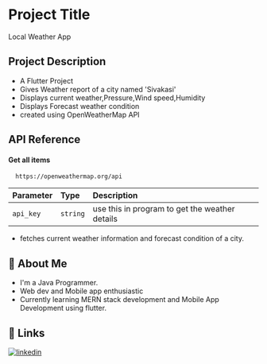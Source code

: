 
# Project Title
Local Weather App



## Project Description
* A Flutter Project
* Gives Weather report of a city named 'Sivakasi'
* Displays current weather,Pressure,Wind speed,Humidity
* Displays Forecast weather condition
* created using OpenWeatherMap API



## API Reference

#### Get all items

```http
  https://openweathermap.org/api
```

| Parameter | Type     | Description                |
| :-------- | :------- | :------------------------- |
| `api_key` | `string` | use this in program to get the weather details|

* fetches current weather information and forecast condition of a city.
## 🚀 About Me
* I'm a Java Programmer.
* Web dev and Mobile app enthusiastic 
* Currently learning MERN stack development and Mobile App Development using flutter.
## 🔗 Links
[![linkedin](https://img.shields.io/badge/linkedin-0A66C2?style=for-the-badge&logo=linkedin&logoColor=white)](https://www.linkedin.com/in/karthick-kumar-sm)
